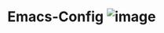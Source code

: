 # Emacs-Config ![image](https://user-images.githubusercontent.com/76787336/110788144-2bea9100-8266-11eb-8a80-82026ee2e4f3.png)

